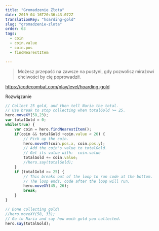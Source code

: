 ```yaml
---
title: "Gromadzenie Złota"
date: 2019-04-16T20:36:43.072Z
translationKey: "hoarding-gold"
slug: "gromadzenie-zlota"
order: 63
tags:
  - coin
  - coin.value
  - coin.pos
  - findNearestItem

---
```


> Możesz przepaść na zawsze na pustyni, gdy pozwolisz mirażowi chciwości by cię poprowadził.

https://codecombat.com/play/level/hoarding-gold

Rozwiązanie

```javascript
// Collect 25 gold, and then tell Naria the total.
// Use break to stop collecting when totalGold >= 25.
hero.moveXY(58,23);
var totalGold = 0;
while(true) {
    var coin = hero.findNearestItem();
    if(coin && totalGold +coin.value < 26) {
        // Pick up the coin.
        hero.moveXY(coin.pos.x, coin.pos.y);
        // Add the coin's value to totalGold.
        // Get its value with:  coin.value
        totalGold += coin.value;
        //hero.say(totalGold);
    }
    if (totalGold >= 25) {
        // This breaks out of the loop to run code at the bottom.
        // The loop ends, code after the loop will run.
        hero.moveXY(45, 26);
        break;
    }
}

// Done collecting gold!
//hero.moveXY(58, 33);
// Go to Naria and say how much gold you collected.
hero.say(totalGold);

```


